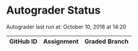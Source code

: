 # Autograder Status
Autograder last run at: October 10, 2018 at 14:20

| GitHub ID | Assignment | Graded Branch |
|-----------|------------|---------------|
